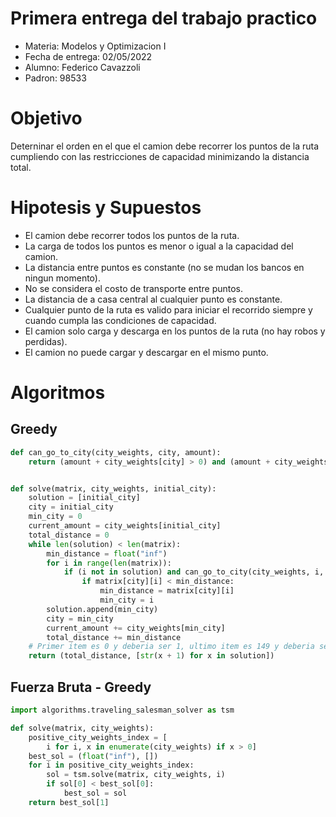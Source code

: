 # Primera entrega del trabajo practico

 - Materia: Modelos y Optimizacion I 
 - Fecha de entrega: 02/05/2022
 - Alumno: Federico Cavazzoli
 - Padron: 98533



# Objetivo
Deterninar el orden en el que el camion debe recorrer los puntos de la ruta cumpliendo con las restricciones de capacidad minimizando la distancia total.

# Hipotesis y Supuestos
 - El camion debe recorrer todos los puntos de la ruta.
 - La carga de todos los puntos es menor o igual a la capacidad del camion.
 - La distancia entre puntos es constante (no se mudan los bancos en ningun momento).
 - No se considera el costo de transporte entre puntos.
 - La distancia de a casa central al cualquier punto es constante.
 - Cualquier punto de la ruta es valido para iniciar el recorrido siempre y cuando cumpla las condiciones de capacidad.
 - El camion solo carga y descarga en los puntos de la ruta (no hay robos y perdidas).
 - El camion no puede cargar y descargar en el mismo punto.


# Algoritmos
## Greedy
```python
def can_go_to_city(city_weights, city, amount):
    return (amount + city_weights[city] > 0) and (amount + city_weights[city] < 30)


def solve(matrix, city_weights, initial_city):
    solution = [initial_city]
    city = initial_city
    min_city = 0
    current_amount = city_weights[initial_city]
    total_distance = 0
    while len(solution) < len(matrix):
        min_distance = float("inf")
        for i in range(len(matrix)):
            if (i not in solution) and can_go_to_city(city_weights, i, current_amount):
                if matrix[city][i] < min_distance:
                    min_distance = matrix[city][i]
                    min_city = i
        solution.append(min_city)
        city = min_city
        current_amount += city_weights[min_city]
        total_distance += min_distance
    # Primer item es 0 y deberia ser 1, ultimo item es 149 y deberia ser 150.
    return (total_distance, [str(x + 1) for x in solution])
```
## Fuerza Bruta - Greedy
```python
import algorithms.traveling_salesman_solver as tsm

def solve(matrix, city_weights):
    positive_city_weights_index = [
        i for i, x in enumerate(city_weights) if x > 0]
    best_sol = (float("inf"), [])
    for i in positive_city_weights_index:
        sol = tsm.solve(matrix, city_weights, i)
        if sol[0] < best_sol[0]:
            best_sol = sol
    return best_sol[1]
```